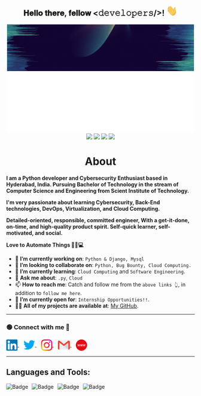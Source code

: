 <div align="center">
    <h2> 𝐇𝐞𝐥𝐥𝐨 𝐭𝐡𝐞𝐫𝐞, 𝐟𝐞𝐥𝐥𝐨𝐰 <𝚍𝚎𝚟𝚎𝚕𝚘𝚙𝚎𝚛𝚜/>! <img src="https://github.com/liferacer333/liferacer333/blob/main/Hi.gif" width="30"></h2>
</div>
<div align="center" width="580">
<img src="welcome.gif" alt="Welcome!" width="500"/>
</div>

<div align="center" width="580">
    <img src="https://github.com/liferacer333/liferacer333/blob/main/whoami.svg" alt="whoami!" width="500"/>
</div>

<div align="center">
    <a href="https://www.linkedin.com/in/hemanth-reddy-51b357191/"><img src="https://img.shields.io/badge/Linkedin-0077b5?style=flat&logo=linkedin" /></a>
    <a href="https://hemanthreddy.me/"><img src="https://img.shields.io/badge/Portfolio-Website-brightgreen" /></a>
    <a href="https://twitter.com/liferacer333"><img src="https://img.shields.io/twitter/follow/liferacer333?style=social" /></a>
    <a href="https://telegram.me/liferacer_333"><img src="https://img.shields.io/badge/Telegram-0088cc?style=flat&logo=telegram" /></a>
</div>

<h1 align="center">About</h1>

**I am a Python developer and Cybersecurity Enthusiast based in Hyderabad, India. Pursuing Bachelor of Technology in the stream of Computer Science and Engineering from Scient Institute of Technology.**

**I'm very passionate about learning Cybersecurity, Back-End technologies, DevOps, Virtualization, and Cloud Computing.**

**Detailed-oriented, responsible, committed engineer, With a get-it-done, on-time, and high-quality product spirit. Self-quick learner, self-motivated, and social.**

**Love to Automate Things 🤖🦾💻**

* 🔭 **I’m currently working on**: `Python & Django, Mysql`
* 🔭 **I’m looking to collaborate on**: `Python, Bug Bounty, Cloud Computing.`
* 🌱 **I’m currently learning**: `Cloud Computing` and `Software Engineering`.
* 💬 **Ask me about**: `.py`, `Cloud`
* 📫 **How to reach me**: Catch and follow me from the `above links 👆`, in addition to `follow me here`.
* 🤔 **I’m currently open for**: `Internship Opportunities!!`.
* 👨‍💻 **All of my projects are available at**: [My GitHub](https://github.com/liferacer333?tab=repositories).

<hr>

### 🟢 Connect with me 🤝

<p align="left">
<a href="https://www.linkedin.com/in/hemanth-reddy-51b357191/" target="_blank">
  <img align="center" alt="Hemanth Reddy | Linkedin" width="30px" src="https://github.com/SatYu26/SatYu26/blob/master/Assets/Linkedin.svg" />
</a> &nbsp;&nbsp;
<a href="https://twitter.com/liferacer333" target="_blank">
  <img align="center" alt="liferacer333 | Twitter" width="31px" src="https://github.com/SatYu26/SatYu26/blob/master/Assets/Twitter.svg" />
</a> &nbsp;&nbsp;
<a href="https://www.instagram.com/liferacer333" target="_blank">
  <img align="center" alt="liferacer333 | Instagram" width="30px" src="https://github.com/SatYu26/SatYu26/blob/master/Assets/Instagram.svg" />
</a> &nbsp;&nbsp;
<a href="mailto:hemanth.reddy2547@gmail.com">
  <img align="center" alt="Hemanth Reddy | Gmail" width="32px" src="https://github.com/SatYu26/SatYu26/blob/master/Assets/Gmail.svg" />
</a> &nbsp;&nbsp;
<a href="https://hemanthreddy.me/">
<img align="center" alt="Hemanth Reddy | Blog" width="30px" src="https://github.com/SatYu26/SatYu26/blob/master/Assets/www.svg" />
</a> 
<p>

<hr>

## Languages and Tools:

<img alt="Badge" style="float: left; margin-right: 10px;" src="https://img.shields.io/badge/HTML5%20-%23E34F26.svg?logo=html5&logoColor=white"/>    <img alt="Badge" style="float: left; margin-right: 10px;" src="https://img.shields.io/badge/css3%20-%231572B6.svg?&style=for-the-badge&logo=css3&logoColor=white"/> 
   <img alt="Badge" style="float: left; margin-right: 10px;" src="https://img.shields.io/badge/python%20-%2314354C.svg?&style=for-the-badge&logo=python&logoColor=white"/>  <img alt="Badge" style="float: left; margin-right: 10px;" src="https://img.shields.io/badge/Bash-681c64.svg?logo=gnubash&logoColor=white"/>
   
